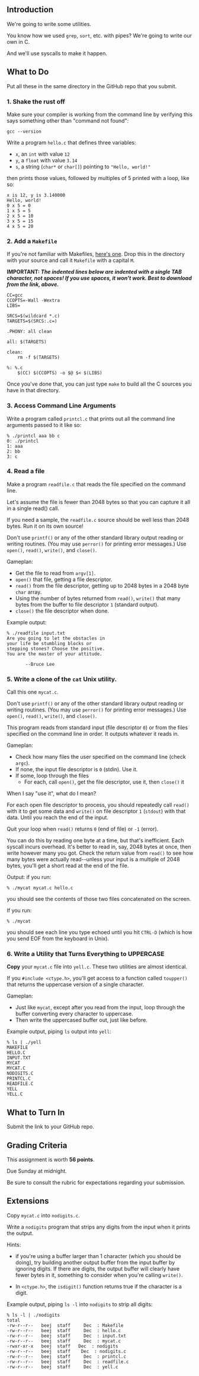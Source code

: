 <!-- Project 2: Programming Utilities in C -->

## Introduction

We're going to write some utilities.

You know how we used `grep`, `sort`, etc. with pipes? We're going to
write our own in C.

And we'll use syscalls to make it happen.

## What to Do

Put all these in the same directory in the GitHub repo that you submit.

### 1. Shake the rust off

Make sure your compiler is working from the command line by verifying
this says something other than "command not found":

```
gcc --version
```

Write a program `hello.c` that defines three variables:

* `x`, an `int` with value `12`
* `y`, a `float` with value `3.14`
* `s`, a string (`char*` or `char[]`) pointing to `"Hello, world!"`

then prints those values, followed by multiples of 5 printed with a
loop, like so:

```
x is 12, y is 3.140000
Hello, world!
0 x 5 = 0
1 x 5 = 5
2 x 5 = 10
3 x 5 = 15
4 x 5 = 20
```

### 2. Add a `Makefile`

If you're not familiar with Makefiles, [here's
one](https://canvas.oregonstate.edu/courses/1849663/files/91203382?wrap=1).
Drop this in the directory with your source and call it `Makefile` with
a capital `M`.

**IMPORTANT: _The indented lines below are indented with a single TAB
character, not spaces! If you use spaces, it won't work. Best to
download from the link, above._**

```
CC=gcc
CCOPTS=-Wall -Wextra
LIBS=

SRCS=$(wildcard *.c)
TARGETS=$(SRCS:.c=)

.PHONY: all clean

all: $(TARGETS)

clean:
    rm -f $(TARGETS)

%: %.c
    $(CC) $(CCOPTS) -o $@ $< $(LIBS)
```

Once you've done that, you can just type `make` to build all the C
sources you have in that directory.

### 3. Access Command Line Arguments

Write a program called `printcl.c` that prints out all the command line
arguments passed to it like so:

```
% ./printcl aaa bb c
0: ./printcl
1: aaa
2: bb
3: c
```

### 4. Read a file

Make a program `readfile.c` that reads the file specified on the command
line.

Let's assume the file is fewer than 2048 bytes so that you can capture
it all in a single read() call.

If you need a sample, the `readfile.c` source should be well less than
2048 bytes. Run it on its own source!

Don't use `printf()` or any of the other standard library output reading
or writing routines. (You may use `perror()` for printing error
messages.) Use `open()`, `read()`, `write()`, and `close()`.

Gameplan:

* Get the file to read from `argv[1]`.
* `open()` that file, getting a file descriptor.
* `read()` from the file descriptor, getting up to 2048 bytes in a 2048
  byte `char` array.
* Using the number of bytes returned from `read()`, `write()` that many
  bytes from the buffer to file descriptor `1` (standard output).
* `close()` the file descriptor when done.

Example output:

```
% ./readfile input.txt
Are you going to let the obstacles in
your life be stumbling blocks or
stepping stones? Choose the positive.
You are the master of your attitude.

       --Bruce Lee
```

### 5. Write a clone of the `cat` Unix utility.

Call this one `mycat.c`.

Don't use `printf()` or any of the other standard library output reading
or writing routines. (You may use `perror()` for printing error messages.)
Use `open()`, `read()`, `write()`, and `close()`.

This program reads from standard input (file descriptor `0`) or from the
files specified on the command line in order. It outputs whatever it
reads in.

Gameplan:

* Check how many files the user specified on the command line (check
  `argc`).
* If none, the input file descriptor is `0` (stdin). Use it.
* If some, loop through the files
  * For each, call `open()`, get the file descriptor, use it, then
    `close()` it

When I say "use it", what do I mean?

For each open file descriptor to process, you should repeatedly call
`read()` with it to get some data and `write()` on file descriptor `1`
(`stdout`) with that data. Until you reach the end of the input.

Quit your loop when `read()` returns `0` (end of file) or `-1` (error).

You can do this by reading one byte at a time, but that's inefficient.
Each syscall incurs overhead. It's better to read in, say, 2048 bytes at
once, then write however many you got. Check the return value from
`read()` to see how many bytes were actually read--unless your input is
a multiple of 2048 bytes, you'll get a short read at the end of the
file.

Output: if you run:

```
% ./mycat mycat.c hello.c
```

you should see the contents of those two files concatenated on the
screen.

If you run:

```
% ./mycat
```

you should see each line you type echoed until you hit `CTRL-D` (which
is how you send EOF from the keyboard in Unix).

### 6. Write a Utility that Turns Everything to UPPERCASE

**Copy** your `mycat.c` file into `yell.c`. These two utilities are
almost identical.

If you `#include <ctype.h>`, you'll get access to a function called
`toupper()` that returns the uppercase version of a single character.

Gameplan:

* Just like `mycat`, except after you read from the input, loop through
  the buffer converting every character to uppercase.
* Then write the uppercased buffer out, just like before.

Example output, piping `ls` output into `yell`:

```
% ls | ./yell
MAKEFILE
HELLO.C
INPUT.TXT
MYCAT
MYCAT.C
NODIGITS.C
PRINTCL.C
READFILE.C
YELL
YELL.C
```

## What to Turn In

Submit the link to your GitHub repo.

## Grading Criteria

This assignment is worth **56 points**.

Due Sunday at midnight.

Be sure to consult the rubric for expectations regarding your submission.

## Extensions

Copy `mycat.c` into `nodigits.c`.

Write a `nodigits` program that strips any digits from the input when it
prints the output.

Hints:

* if you're using a buffer larger than 1 character (which you should be
  doing), try building another output buffer from the input buffer by
  ignoring digits. If there are digits, the output buffer will clearly
  have fewer bytes in it, something to consider when you're calling
  `write()`.

* In `<ctype.h>`, the `isdigit()` function returns true if the character
  is a digit.

Example output, piping `ls -l` into `nodigits` to strip all digits:

```
% ls -l | ./nodigits
total
-rw-r--r--   beej  staff     Dec  : Makefile
-rw-r--r--   beej  staff     Dec  : hello.c
-rw-r--r--   beej  staff     Dec  : input.txt
-rw-r--r--   beej  staff     Dec  : mycat.c
-rwxr-xr-x   beej  staff   Dec  : nodigits
-rw-r--r--   beej  staff    Dec  : nodigits.c
-rw-r--r--   beej  staff     Dec  : printcl.c
-rw-r--r--   beej  staff     Dec  : readfile.c
-rw-r--r--   beej  staff     Dec  : yell.c
```


